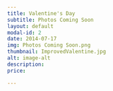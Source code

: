 ```yaml
---
title: Valentine's Day
subtitle: Photos Coming Soon
layout: default
modal-id: 2
date: 2014-07-17
img: Photos Coming Soon.png
thumbnail: ImprovedValentine.jpg
alt: image-alt
description:  
price: 

---
```

